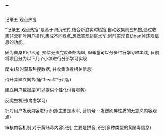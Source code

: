 # -
记录五 观点热搜
<p>"记录五 观点热搜"是基于网页形式,结合新浪实时热搜,自动收集前五热搜,通过收集非营销号用户操作,集成不同观点,想做实现排除水军,同时实现自动ban掉违规信息的功能。<p>

<p>因为自身知识不足, 预估无法完成全部内容, 但希望可以分步进行学习和实践, 目前将项目分为以下几个小块进行分部学习实现<p>

<p>爬虫(及时获取热搜数据, 并收集热搜相关信息)<p>
<p>设计并建立网站(通过css进行润色)<p>
<p>建立用户数据库(可以提供个性化付费服务)<p>
<p>反爬虫机制(考虑学习)<p>
<p>针对用户发表内容进行识别(主要是水军, 营销号 --发送刷屏性质的无意义内容观点)<p>
<p>审核内容机制(对于黄赌毒内容识别, 主要是拼音, 识别多种类型的黄赌毒信息)<p>

